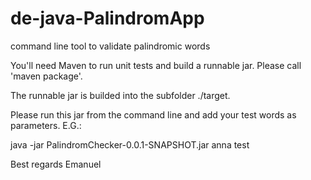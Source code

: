 # de-java-PalindromApp
command line tool to validate palindromic words

You'll need Maven to run unit tests and build a runnable jar. Please call 'maven package'.

The runnable jar is builded into the subfolder ./target.

Please run this jar from the command line and add your test words as parameters. E.G.: 

java -jar PalindromChecker-0.0.1-SNAPSHOT.jar anna test 

Best regards
Emanuel

